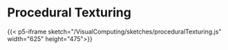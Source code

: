 # Procedural Texturing


{{< p5-iframe sketch="/VisualComputing/sketches/proceduralTexturing.js" width="625" height="475">}}
